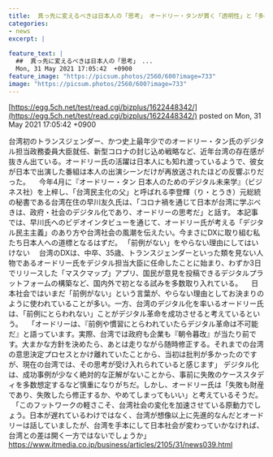```yaml
---
title:  真っ先に変えるべきは日本人の「思考」　オードリー・タンが貫く「透明性」と「多様性」  
categories:
- news
excerpt: |
  
feature_text: |
  ##  真っ先に変えるべきは日本人の「思考」　...
  Mon, 31 May 2021 17:05:42  +0900
feature_image: "https://picsum.photos/2560/600?image=733"
image: "https://picsum.photos/2560/600?image=733"
---
```


[https://egg.5ch.net/test/read.cgi/bizplus/1622448342/](https://egg.5ch.net/test/read.cgi/bizplus/1622448342/)
posted on Mon, 31 May 2021 17:05:42  +0900

<!--more-->

台湾初のトランスジェンダー、かつ史上最年少でのオードリー・タン氏のデジタル担当政務委員大臣就任、新型コロナの封じ込め戦略など、近年台湾の存在感が抜きん出ている。オードリー氏の活躍は日本人にも知れ渡っているようで、彼女が日本で出演した番組は本人の出演シーンだけが再放送されたほどの反響ぶりだった。 　今年4月に『オードリー・タン 日本人のためのデジタル未来学』（ビジネス社）を上梓し、「台湾民主化の父」と呼ばれる李登輝（り・とうき）元総統の秘書である台湾在住の早川友久氏は、「コロナ禍を通じて日本が台湾に学ぶべきは、政府・社会のデジタル化であり、オードリーの思考だ」と話す。 本記事では、早川氏へのビデオインタビューを通じて、オードリー氏が考える「デジタル民主主義」のあり方や台湾社会の風潮を伝えたい。今まさにDXに取り組む私たち日本人への道標となるはずだ。 「前例がない」をやらない理由にしてはいけない 　台湾のDXは、中卒、35歳、トランスジェンダーといった類を見ない人物であるオードリー氏をデジタル担当大臣に任命したことに始まり、わずか3日でリリースした「マスクマップ」アプリ、国民が意見を投稿できるデジタルプラットフォームの構築など、国内外で初となる試みを多数取り入れている。 　日本社会ではいまだ「前例がない」という言葉が、やらない理由としてお決まりのように使われていることが多い。一方、台湾のデジタル化を率いるオードリー氏は、「前例にとらわれない」ことがデジタル革命を成功させると考えているという。 　「オードリーは、『前例や慣習にとらわれていたらデジタル革命は不可能だ』と語っています。実際、台湾では政府も企業も『朝令暮改』が当たり前です。大まかな方針を決めたら、あとは走りながら随時修正する。それまでの台湾の意思決定プロセスとかけ離れていたことから、当初は批判が多かったのですが、現在の台湾では、その思考が受け入れられていると感じます」 デジタル化は、成功事例が少なく絶対的な正解がないことから、事前に失敗のケーススタディを多数想定するなど慎重になりがちだ。しかし、オードリー氏は「失敗も財産であり、失敗したら修正するか、やめてしまってもいい」と考えているそうだ。 　「このフットワークの軽さこそ、台湾社会の変化を加速させている原動力でしょう。日本が遅れているわけではなく、台湾が想像以上に先進的なんだとオードリーは話していましたが、台湾を手本にして日本社会が変わっていかなければ、台湾との差は開く一方ではないでしょうか」 https://www.itmedia.co.jp/business/articles/2105/31/news039.html

